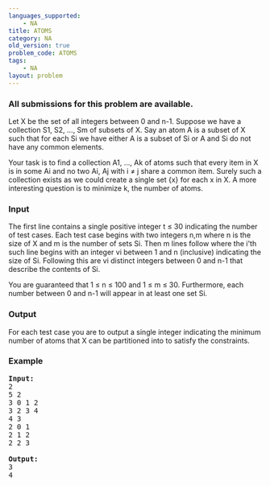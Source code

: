 ```yaml
---
languages_supported:
    - NA
title: ATOMS
category: NA
old_version: true
problem_code: ATOMS
tags:
    - NA
layout: problem
---
```

###  All submissions for this problem are available. 

Let X be the set of all integers between 0 and n-1. Suppose we have a collection S1, S2, ..., Sm of subsets of X. Say an atom A is a subset of X such that for each Si we have either A is a subset of Si or A and Si do not have any common elements.

Your task is to find a collection A1, ..., Ak of atoms such that every item in X is in some Ai and no two Ai, Aj with i ≠ j share a common item. Surely such a collection exists as we could create a single set {x} for each x in X. A more interesting question is to minimize k, the number of atoms.

### Input

The first line contains a single positive integer t ≤ 30 indicating the number of test cases. Each test case begins with two integers n,m where n is the size of X and m is the number of sets Si. Then m lines follow where the i'th such line begins with an integer vi between 1 and n (inclusive) indicating the size of Si. Following this are vi distinct integers between 0 and n-1 that describe the contents of Si.

You are guaranteed that 1 ≤ n ≤ 100 and 1 ≤ m ≤ 30. Furthermore, each number between 0 and n-1 will appear in at least one set Si.

### Output

For each test case you are to output a single integer indicating the minimum number of atoms that X can be partitioned into to satisfy the constraints.

### Example

<pre>
<b>Input:</b>
2
5 2
3 0 1 2
3 2 3 4
4 3
2 0 1
2 1 2
2 2 3

<b>Output:</b>
3
4
</pre>